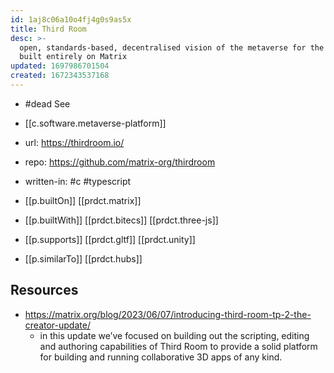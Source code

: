```yaml
---
id: 1aj8c06a10o4fj4g0s9as5x
title: Third Room
desc: >-
  open, standards-based, decentralised vision of the metaverse for the open Web,
  built entirely on Matrix
updated: 1697986701504
created: 1672343537168
---
```


- #dead See [](https://matrix.to/#/!rzmCByrDIhEbURWmyW:matrix.org/$Ma0FH-hEbXdTSdTFNCH5m-LhJ8zKgznnSi91g0K78dE?via=matrix.org&via=thirdroom.io&via=element.io)
- [[c.software.metaverse-platform]]

- url: https://thirdroom.io/
- repo: https://github.com/matrix-org/thirdroom

- written-in: #c #typescript
- [[p.builtOn]] [[prdct.matrix]]
- [[p.builtWith]] [[prdct.bitecs]] [[prdct.three-js]]
- [[p.supports]] [[prdct.gltf]] [[prdct.unity]]
- [[p.similarTo]] [[prdct.hubs]]

## Resources

- https://matrix.org/blog/2023/06/07/introducing-third-room-tp-2-the-creator-update/
  - in this update we’ve focused on building out the scripting, editing and authoring capabilities of Third Room to provide a solid platform for building and running collaborative 3D apps of any kind.